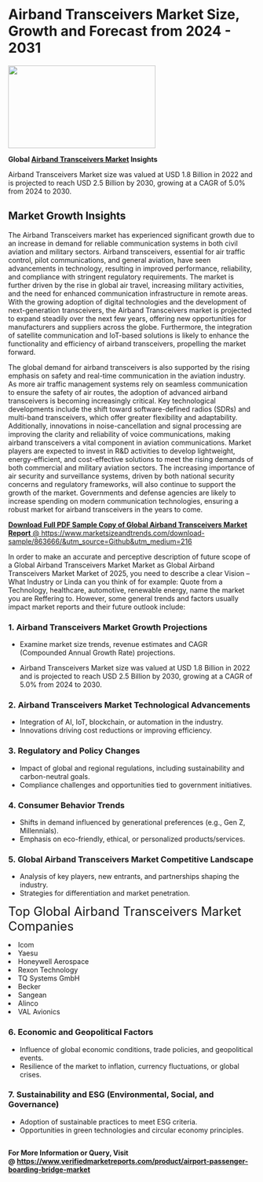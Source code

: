 <H1>Airband Transceivers Market Size, Growth and Forecast from 2024 - 2031</H1><img class="aligncenter size-medium wp-image-584254" src="https://thirdeyenews.in/wp-content/uploads/2024/09/Global-Market-Research-300x168.jpeg" alt="" width="300" height="168" /><p><strong>Global&nbsp;<a href="https://www.marketsizeandtrends.com/download-sample/863666/&amp;utm_source=Github&utm_medium=216">Airband Transceivers Market</a> Insights</strong></p><p>Airband Transceivers Market size was valued at USD 1.8 Billion in 2022 and is projected to reach USD 2.5 Billion by 2030, growing at a CAGR of 5.0% from 2024 to 2030.</p><p><h2>Market Growth Insights</h2> <p>The Airband Transceivers market has experienced significant growth due to an increase in demand for reliable communication systems in both civil aviation and military sectors. Airband transceivers, essential for air traffic control, pilot communications, and general aviation, have seen advancements in technology, resulting in improved performance, reliability, and compliance with stringent regulatory requirements. The market is further driven by the rise in global air travel, increasing military activities, and the need for enhanced communication infrastructure in remote areas. With the growing adoption of digital technologies and the development of next-generation transceivers, the Airband Transceivers market is projected to expand steadily over the next few years, offering new opportunities for manufacturers and suppliers across the globe. Furthermore, the integration of satellite communication and IoT-based solutions is likely to enhance the functionality and efficiency of airband transceivers, propelling the market forward.</p> <p><a href="#"></a></p> <p>The global demand for airband transceivers is also supported by the rising emphasis on safety and real-time communication in the aviation industry. As more air traffic management systems rely on seamless communication to ensure the safety of air routes, the adoption of advanced airband transceivers is becoming increasingly critical. Key technological developments include the shift toward software-defined radios (SDRs) and multi-band transceivers, which offer greater flexibility and adaptability. Additionally, innovations in noise-cancellation and signal processing are improving the clarity and reliability of voice communications, making airband transceivers a vital component in aviation communications. Market players are expected to invest in R&D activities to develop lightweight, energy-efficient, and cost-effective solutions to meet the rising demands of both commercial and military aviation sectors. The increasing importance of air security and surveillance systems, driven by both national security concerns and regulatory frameworks, will also continue to support the growth of the market. Governments and defense agencies are likely to increase spending on modern communication technologies, ensuring a robust market for airband transceivers in the years to come.</p> <p><a href="#"></p><p><span class=""><strong>Download Full PDF Sample Copy of Global Airband Transceivers Market Report</strong> @ <a href="https://www.marketsizeandtrends.com/download-sample/863666/&amp;utm_source=Github&utm_medium=216" target="_blank">https://www.marketsizeandtrends.com/download-sample/863666/&amp;utm_source=Github&utm_medium=216</a></span></p><p>In order to make an accurate and perceptive description of future scope of a Global&nbsp;Airband Transceivers Market Market as Global&nbsp;Airband Transceivers Market Market of 2025, you need to describe a clear Vision &ndash; What Industry or Linda can you think of for example: Quote from a Technology, healthcare, automotive, renewable energy, name the market you are Reffering to. However, some general trends and factors usually impact market reports and their future outlook include:</p><h3>1.&nbsp;<strong>Airband Transceivers Market Growth Projections</strong></h3><ul><li>Examine market size trends, revenue estimates and CAGR (Compounded Annual Growth Rate) projections.</li><li><p>Airband Transceivers Market size was valued at USD 1.8 Billion in 2022 and is projected to reach USD 2.5 Billion by 2030, growing at a CAGR of 5.0% from 2024 to 2030.</p></li></ul><h3>2.&nbsp;<strong>Airband Transceivers Market Technological Advancements</strong></h3><ul><li>Integration of AI, IoT, blockchain, or automation in the industry.</li><li>Innovations driving cost reductions or improving efficiency.</li></ul><h3>3.&nbsp;<strong>Regulatory and Policy Changes</strong></h3><ul><li>Impact of global and regional regulations, including sustainability and carbon-neutral goals.</li><li>Compliance challenges and opportunities tied to government initiatives.</li></ul><h3>4.&nbsp;<strong>Consumer Behavior Trends</strong></h3><ul><li>Shifts in demand influenced by generational preferences (e.g., Gen Z, Millennials).</li><li>Emphasis on eco-friendly, ethical, or personalized products/services.</li></ul><h3>5.&nbsp;<strong>Global Airband Transceivers Market Competitive Landscape</strong></h3><ul><li>Analysis of key players, new entrants, and partnerships shaping the industry.</li><li>Strategies for differentiation and market penetration.</li></ul><p data-pm-slice="1 1 []"><span style="color: inherit; font-family: inherit; font-size: 25px;">Top Global Airband Transceivers Market Companies</span></p><div class="" data-test-id=""><p><li>Icom</li><li> Yaesu</li><li> Honeywell Aerospace</li><li> Rexon Technology</li><li> TQ Systems GmbH</li><li> Becker</li><li> Sangean</li><li> Alinco</li><li> VAL Avionics</li></p></div><h3>6.&nbsp;<strong>Economic and Geopolitical Factors</strong></h3><ul><li>Influence of global economic conditions, trade policies, and geopolitical events.</li><li>Resilience of the market to inflation, currency fluctuations, or global crises.</li></ul><h3>7.&nbsp;<strong>Sustainability and ESG (Environmental, Social, and Governance)</strong></h3><ul><li>Adoption of sustainable practices to meet ESG criteria.</li><li>Opportunities in green technologies and circular economy principles.</li></ul><h2><strong style="font-size: 14px;">For More Information or Query, Visit @&nbsp;</strong><a style="background-color: #ffffff; font-size: 14px;" href="https://www.marketsizeandtrends.com/report/airband-transceivers-market/" target="_blank">https://www.verifiedmarketreports.com/product/airport-passenger-boarding-bridge-market</a></h2>
